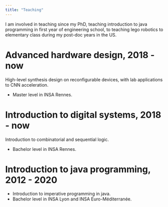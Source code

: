 ```yaml
---
title: "Teaching"
---
```


I am involved in teaching since my PhD, teaching introduction to
java programming in first year of engineering school, to teaching
lego robotics to elementary class during my post-doc years in the US.

# Advanced hardware design, 2018 - now

High-level synthesis design on reconfigurable devices, with lab
applications to CNN acceleration.
- Master level in INSA Rennes.

# Introduction to digital systems, 2018 - now

Introduction to combinatorial and sequential logic.
- Bachelor level in INSA Rennes.

# Introduction to java programming, 2012 - 2020

- Introduction to imperative programming in java.
- Bachelor level in INSA Lyon and INSA Euro-Méditerranée.

